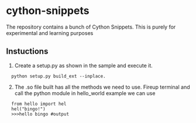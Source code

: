 cython-snippets
===============

The repository contains a bunch of Cython Snippets.  This is purely for experimental and learning purposes


Instuctions
-----------

1. Create a setup.py as shown in the sample and execute it.

```
  python setup.py build_ext --inplace.
```

2. The .so file built has all the methods we need to use. Fireup terminal and call the python module 
in hello_world example we can use 
```
  from hello import hel
  hel("bingo!")
  >>>hello bingo #output 
```
